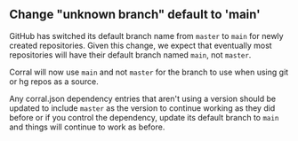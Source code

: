 ## Change "unknown branch" default to 'main'

GitHub has switched its default branch name from `master` to `main` for newly created repositories. Given this change, we expect that eventually most repositories will have their default branch named `main`, not `master`.

Corral will now use `main` and not `master` for the branch to use when using git or hg repos as a source.

Any corral.json dependency entries that aren't using a version should be updated to include `master` as the version to continue working as they did before or if you control the dependency, update its default branch to `main` and things will continue to work as before.

